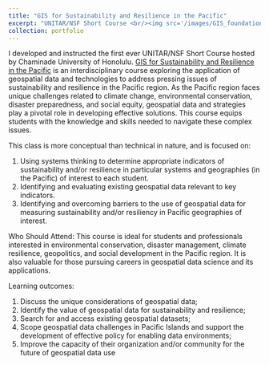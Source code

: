 ```yaml
---
title: "GIS for Sustainability and Resilience in the Pacific"
excerpt: "UNITAR/NSF Short Course <br/><img src='/images/GIS_foundations.png'>"
collection: portfolio
---
```


I developed and instructed the first ever UNITAR/NSF Short Course hosted by Chaminade University of Honolulu. [GIS for Sustainability and Resilience in the Pacific](https://chaminade.edu/58083-2/) 
is an interdisciplinary course exploring the application of geospatial data and technologies to address pressing issues of sustainability and resilience in the Pacific region. 
As the Pacific region faces unique challenges related to climate change, environmental conservation, disaster preparedness, and social equity, geospatial data and strategies 
play a pivotal role in developing effective solutions. This course equips students with the knowledge and skills needed to navigate these complex issues.

This class is more conceptual than technical in nature, and is focused on:  
1. Using systems thinking to determine appropriate indicators of sustainability and/or resilience in particular systems and geographies (in the Pacific) of interest to each student. 
1. Identifying and evaluating existing geospatial data relevant to key indicators. 
1. Identifying and overcoming barriers to the use of geospatial data for measuring sustainability and/or resiliency in Pacific geographies of interest. 

Who Should Attend: This course is ideal for students and professionals interested in environmental conservation, disaster management, climate resilience, geopolitics, 
and social development in the Pacific region. It is also valuable for those pursuing careers in geospatial data science and its applications. 

Learning outcomes: 
1.	Discuss the unique considerations of geospatial data; 
1.	Identify the value of geospatial data for sustainability and resilience; 
1.	Search for and access existing geospatial datasets; 
1.	Scope geospatial data challenges in Pacific Islands and support the development of effective policy for enabling data environments; 
1.	Improve the capacity of their organization and/or community for the future of geospatial data use
